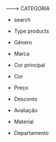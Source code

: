 ---> CATEGORIA 
* search

* Type products 

* Gênero 

* Marca 

* Cor principal 

* Cor 

* Preço

* Desconto 

* Avaliação 

* Material 

* Departamento 

